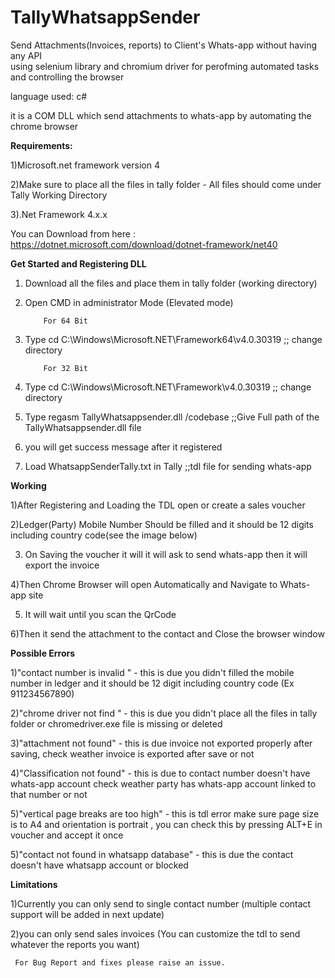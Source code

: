 # TallyWhatsappSender
Send Attachments(Invoices, reports) to Client's Whats-app  without having any API  
using selenium library and chromium driver for perofming automated tasks and controlling the browser

language used: c#


it is a COM DLL which send attachments to whats-app by automating the chrome browser

**Requirements:**

1)Microsoft.net framework version 4 

2)Make sure to place all the files in tally folder - All files should come under Tally Working Directory

3).Net Framework 4.x.x

  You can Download from here : https://dotnet.microsoft.com/download/dotnet-framework/net40
  
  

**Get Started and Registering DLL**

1) Download all the files and place them in tally folder (working directory)

2) Open CMD in administrator Mode (Elevated mode)

           For 64 Bit
3) Type cd C:\Windows\Microsoft.NET\Framework64\v4.0.30319 ;; change directory

           For 32 Bit
3) Type cd C:\Windows\Microsoft.NET\Framework\v4.0.30319 ;; change directory


4) Type regasm TallyWhatsappsender.dll /codebase ;;Give Full path of the TallyWhatsappsender.dll file

5) you will get success message after it registered

6) Load WhatsappSenderTally.txt in Tally ;;tdl file for sending whats-app


**Working**

1)After Registering and Loading the TDL open or create a sales voucher

2)Ledger(Party) Mobile Number Should be filled and it should be 12 digits including country code(see the image below)

3) On Saving the voucher it will it will ask to send whats-app then it will export the invoice

4)Then Chrome Browser will open Automatically and Navigate to Whats-app site

5) It will wait until you scan the QrCode

6)Then it send the attachment to the contact and Close the browser window

**Possible Errors**

1)"contact number is invalid " - this is due you didn't filled the mobile number in ledger and it should be 12 digit including country      code (Ex 911234567890)

2)"chrome driver not find " - this is due you didn't place all the files in tally folder or chromedriver.exe file is missing or deleted

3)"attachment not found" - this is due invoice not exported properly after saving, check weather invoice is exported after save or not

4)"Classification not found" - this is due to contact number doesn't have whats-app account check weather party has whats-app account linked to that number or not 

5)"vertical page breaks are too high" - this is tdl error make sure page size is to A4 and orientation is portrait , you can check this by pressing ALT+E in voucher and accept it once

5)"contact not found in whatsapp database" - this is due the contact doesn't have whatsapp account or blocked

**Limitations**

1)Currently you can only send to single contact number (multiple contact support will be added in next update)

2)you can only send sales invoices (You can customize the tdl to send whatever the reports you want)


     For Bug Report and fixes please raise an issue.
